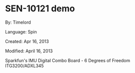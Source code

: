 # SEN-10121 demo

By: Timelord

Language: Spin

Created: Apr 16, 2013

Modified: April 16, 2013

Sparkfun's IMU Digital Combo Board - 6 Degrees of Freedom ITG3200/ADXL345
